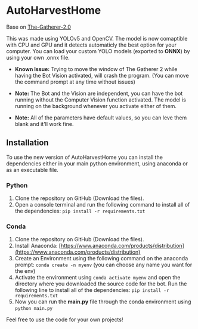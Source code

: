 # AutoHarvestHome
Base on [The-Gatherer-2.0](https://github.com/Riczap/The-Gatherer)

This was made using YOLOv5 and OpenCV. The model is now comaptible with CPU and GPU and it detects automaticly the best option for your computer. You can load your custom YOLO models (exported to **ONNX**) by using your own .onnx file.

- **Known Issue:** Trying to move the window of The Gatherer 2 while having the Bot Vision activated, will crash the program. (You can move the command prompt at any time without issues)

- **Note:** The Bot and the Vision are independent, you can have the bot running without the Computer Vision function activated. The model is running on the background whenever you activate either of them.
 
- **Note:** All of the parameters have default values, so you can leve them blank and it'll work fine.

## Installation
To use the new version of AutoHarvestHome you can install the dependencies either in your main python environment, using anaconda or as an executable file.
### Python
 1. Clone the repository on GitHub (Download the files).
 2. Open a console terminal and run the following command to install all of the dependencies: `pip install -r requirements.txt`
### Conda
 1. Clone the repository on GitHub (Download the files).
 2. Install Anaconda: [https://www.anaconda.com/products/distribution](https://www.anaconda.com/products/distribution)
 3. Create an Environment using the following command on the anaconda prompt: `conda create -n myenv` (you can choose any name you want for the env)
 4. Activate the environment using `conda activate myenv` and open the directory where you downloaded the source code for the bot. Run the following line to install all of the dependencies: `pip install -r requirements.txt`
 5. Now you can run the **main.py** file through the conda environment using `python main.py`

Feel free to use the code for your own projects!